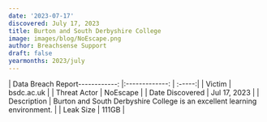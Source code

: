 ```yaml
---
date: '2023-07-17'
discovered: July 17, 2023
title: Burton and South Derbyshire College
image: images/blog/NoEscape.png
author: Breachsense Support
draft: false
yearmonths: 2023/july
---
```


| Data Breach Report------------:     |:-------------:    | :-----:|
| Victim      | bsdc.ac.uk      | 
| Threat Actor      | NoEscape      | 
| Date Discovered      | Jul 17, 2023      | 
| Description      | Burton and South Derbyshire College is an excellent learning environment.      | 
| Leak Size      | 111GB      | 

